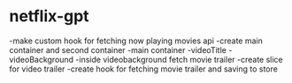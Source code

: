 # netflix-gpt



-make custom hook for fetching now playing movies api
-create main container and second container
-main container
    -videoTitle
    -videoBackground
-inside videobackground fetch movie trailer
-create slice for video trailer
-create hook for fetching movie trailer and saving to store
